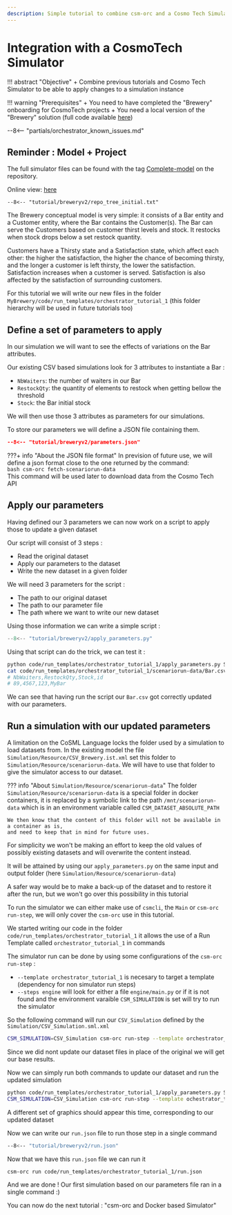 ```yaml
---
description: Simple tutorial to combine csm-orc and a Cosmo Tech Simulator
---
```

# Integration with a CosmoTech Simulator

!!! abstract "Objective"
    + Combine previous tutorials and Cosmo Tech Simulator to be able to apply changes to a simulation instance

!!! warning "Prerequisites"
    + You need to have completed the "Brewery" onboarding for CosmoTech projects
    + You need a local version of the "Brewery" solution (full code available [here](https://github.com/Cosmo-Tech/onboarding-brewery-solution))

--8<-- "partials/orchestrator_known_issues.md"

## Reminder : Model + Project

The full simulator files can be found with the tag 
[Complete-model](https://github.com/Cosmo-Tech/onboarding-brewery-solution/releases/tag/Complete-model)
on the repository.

Online view: [here](https://github.com/Cosmo-Tech/onboarding-brewery-solution/blob/Complete-model/ConceptualModel/MyBrewery.csm.xml)

```text title="Project files"
--8<-- "tutorial/breweryv2/repo_tree_initial.txt"
```

The Brewery conceptual model is very simple: it consists of a Bar entity and a Customer entity, 
where the Bar contains the Customer(s). 
The Bar can serve the Customers based on customer thirst levels and stock. 
It restocks when stock drops below a set restock quantity.

Customers have a Thirsty state and a Satisfaction state, which affect each other: 
the higher the satisfaction, the higher the chance of becoming thirsty, 
and the longer a customer is left thirsty, the lower the satisfaction. 
Satisfaction increases when a customer is served. 
Satisfaction is also affected by the satisfaction of surrounding customers.

For this tutorial we will write our new files in the folder `MyBrewery/code/run_templates/orchestrator_tutorial_1` (this folder hierarchy will be used in future tutorials too)

## Define a set of parameters to apply

In our simulation we will want to see the effects of variations on the Bar attributes.

Our existing CSV based simulations look for 3 attributes to instantiate a Bar :

* `NbWaiters`: the number of waiters in our Bar
* `RestockQty`: the quantity of elements to restock when getting bellow the threshold
* `Stock`: the Bar initial stock

We will then use those 3 attributes as parameters for our simulations.

To store our parameters we will define a JSON file containing them. 

```json title="code/run_templates/orchestrator_tutorial_1/parameters.json"
--8<-- "tutorial/breweryv2/parameters.json"
```

???+ info "About the JSON file format"
    In prevision of future use, we will define a json format close to the one returned by the command:  
    ```bash
    csm-orc fetch-scenariorun-data
    ```  
    This command will be used later to download data from the Cosmo Tech API

## Apply our parameters

Having defined our 3 parameters we can now work on a script to apply those to update a given dataset

Our script will consist of 3 steps :

- Read the original dataset
- Apply our parameters to the dataset
- Write the new dataset in a given folder

We will need 3 parameters for the script :

- The path to our original dataset
- The path to our parameter file
- The path where we want to write our new dataset

Using those information we can write a simple script :

```python title="code/run_templates/orchestrator_tutorial_1/apply_parameters.py"
--8<-- "tutorial/breweryv2/apply_parameters.py"
```

Using that script can do the trick, we can test it :

```bash title="Test run of apply_parameters.py"
python code/run_templates/orchestrator_tutorial_1/apply_parameters.py Simulation/Resource/scenariorun-data code/run_templates/orchestrator_tutorial_1/scenariorun-data code/run_templates/orchestrator_tutorial_1/parameters.json
cat code/run_templates/orchestrator_tutorial_1/scenariorun-data/Bar.csv
# NbWaiters,RestockQty,Stock,id
# 89,4567,123,MyBar
```

We can see that having run the script our `Bar.csv` got correctly updated with our parameters.

## Run a simulation with our updated parameters

A limitation on the CoSML Language locks the folder used by a simulation to load datasets from. 
In the existing model the file `Simulation/Resource/CSV_Brewery.ist.xml` set this folder to `Simulation/Resource/scenariorun-data`.
We will have to use that folder to give the simulator access to our dataset.

??? info "About `Simulation/Resource/scenariorun-data`"
    The folder `Simulation/Resource/scenariorun-data` is a special folder in docker containers, 
    it is replaced by a symbolic link to the path `/mnt/scenariorun-data` 
    which is in an environment variable called `CSM_DATASET_ABSOLUTE_PATH`
    
    We then know that the content of this folder will not be available in a container as is, 
    and need to keep that in mind for future uses.

For simplicity we won't be making an effort to keep the old values of possibly existing datasets and will overwrite the content instead.

It will be attained by using our `apply_parameters.py` on the same input and output folder (here `Simulation/Resource/scenariorun-data`)

A safer way would be to make a back-up of the dataset and to restore it after the run, but we won't go over this possibility in this tutorial

To run the simulator we can either make use of `csmcli`, the `Main` or `csm-orc run-step`, we will only cover the `csm-orc` use in this tutorial.

We started writing our code in the folder `code/run_templates/orchestrator_tutorial_1` it allows the use of a Run Template called `orchestrator_tutorial_1` in commands

The simulator run can be done by using some configurations of the `csm-orc run-step` :

- `--template orchestrator_tutorial_1` is necesary to target a template (dependency for non simulator run steps)
- `--steps engine` will look for either a file `engine/main.py` or if it is not found and the environment varaible `CSM_SIMULATION` is set will try to run the simulator

So the following command will run our `CSV_Simulation` defined by the `Simulation/CSV_Simulation.sml.xml`

```bash title="run CSV_Simulation using csm-orc"
CSM_SIMULATION=CSV_Simulation csm-orc run-step --template orchestrator_tutorial_1 --steps engine
```

Since we did nont update our dataset files in place of the original we will get our base results.

Now we can simply run both commands to update our dataset and run the updated simulation

```bash title="Apply parameters and run simulation"
python code/run_templates/orchestrator_tutorial_1/apply_parameters.py Simulation/Resource/scenariorun-data Simulation/Resource/scenariorun-data code/run_templates/orchestrator_tutorial_1/parameters.json
CSM_SIMULATION=CSV_Simulation csm-orc run-step --template ochestrator_tutorial_1 --steps engine 
```

A different set of graphics should appear this time, corresponding to our updated dataset

Now we can write our `run.json` file to run those step in a single command

```bash title="core/run_templates/orchestrator_tutorial_1/run.json"
--8<-- "tutorial/breweryv2/run.json"
```

Now that we have this `run.json` file we can run it
```bash title="run run.json"
csm-orc run code/run_templates/orchestrator_tutorial_1/run.json
```

And we are done ! Our first simulation based on our parameters file ran in a single command :)

You can now do the next tutorial : "csm-orc and Docker based Simulator"